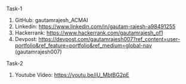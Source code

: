 Task-1

1.	GitHub: gautamrajesh_ACMAI
2.	Linkedin: https://www.linkedin.com/in/gautam-rajesh-a98491255
3.	Hackerrank: https://www.hackerrank.com/gautamrajesh_of1
4.	Devpost: https://devpost.com/gautamrajesh007?ref_content=user-portfolio&ref_feature=portfolio&ref_medium=global-nav (gautamrajesh007)

Task-2
1. Youtube Video: https://youtu.be/iU_MbtBG2pE